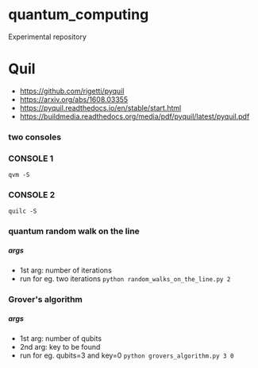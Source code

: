 # quantum_computing

Experimental repository

# Quil

- https://github.com/rigetti/pyquil
- https://arxiv.org/abs/1608.03355
- https://pyquil.readthedocs.io/en/stable/start.html
- https://buildmedia.readthedocs.org/media/pdf/pyquil/latest/pyquil.pdf

### two consoles

### CONSOLE 1

`qvm -S`

### CONSOLE 2

`quilc -S`

### quantum random walk on the line

##### args

- 1st arg: number of iterations
- run for eg. two iterations `python random_walks_on_the_line.py 2`

### Grover's algorithm

##### args

- 1st arg: number of qubits
- 2nd arg: key to be found
- run for eg. qubits=3 and key=0 `python grovers_algorithm.py 3 0`
